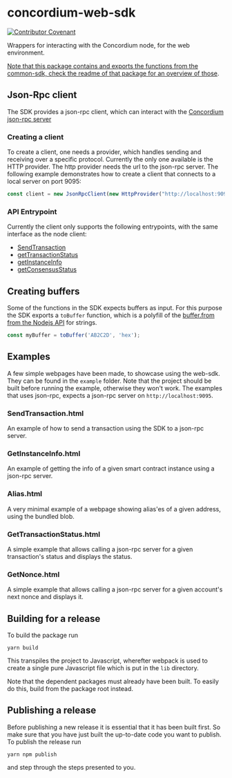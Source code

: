 # concordium-web-sdk

[![Contributor Covenant](https://img.shields.io/badge/Contributor%20Covenant-2.0-4baaaa.svg)](https://github.com/Concordium/.github/blob/main/.github/CODE_OF_CONDUCT.md)

Wrappers for interacting with the Concordium node, for the web environment.

[Note that this package contains and exports the functions from the common-sdk, check the readme of that package for an overview of those](../common/README.md).

## Json-Rpc client
The SDK provides a json-rpc client, which can interact with the [Concordium json-rpc server](https://github.com/Concordium/concordium-json-rpc)

### Creating a client
To create a client, one needs a provider, which handles sending and receiving over a specific protocol. Currently the only one available is the HTTP provider.
The http provider needs the url to the json-rpc server. The following example demonstrates how to create a client that connects to a local server on port 9095:
```js
const client = new JsonRpcClient(new HttpProvider("http://localhost:9095"));
```

### API Entrypoint
Currently the client only supports the following entrypoints, with the same interface as the node client:

- [SendTransaction](../nodejs#constructing-transactions)
- [getTransactionStatus](../nodejs#getTransactionStatus)
- [getInstanceInfo](../nodejs#getInstanceInfo)
- [getConsensusStatus](../nodejs#getConsensusStatus)

## Creating buffers
Some of the functions in the SDK expects buffers as input.
For this purpose the SDK exports a `toBuffer` function, which is a polyfill of the [buffer.from from the Nodejs API](https://nodejs.org/api/buffer.html#static-method-bufferfromstring-encoding) for strings.
```js
const myBuffer = toBuffer('AB2C2D', 'hex');
```

## Examples
A few simple webpages have been made, to showcase using the web-sdk. They can be found in the `example` folder.
Note that the project should be built before running the example, otherwise they won't work.
The examples that uses json-rpc, expects a json-rpc server on `http://localhost:9095`.

### SendTransaction.html
An example of how to send a transaction using the SDK to a json-rpc server.

### GetInstanceInfo.html
An example of getting the info of a given smart contract instance using a json-rpc server.

### Alias.html
A very minimal example of a webpage showing alias'es of a given address, using the bundled blob.

### GetTransactionStatus.html
A simple example that allows calling a json-rpc server for a given transaction's status and displays the status.

### GetNonce.html
A simple example that allows calling a json-rpc server for a given account's next nonce and displays it.

## Building for a release
To build the package run
```
yarn build
```

This transpiles the project to Javascript, wherefter webpack is used to create a single pure Javascript file which is put in the `lib` directory.

Note that the dependent packages must already have been built. To easily do this, build from the package root instead.

## Publishing a release
Before publishing a new release it is essential that it has been built first. So make sure that 
you have just built the up-to-date code you want to publish. To publish the release run
```
yarn npm publish
```
and step through the steps presented to you.
